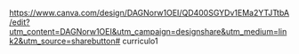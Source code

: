 https://www.canva.com/design/DAGNorw1OEI/QD400SGYDv1EMa2YTJTtbA/edit?utm_content=DAGNorw1OEI&utm_campaign=designshare&utm_medium=link2&utm_source=sharebutton# curriculo1
